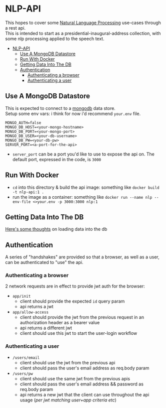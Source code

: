# NLP-API

This hopes to cover some [Natural Language Processing](https://en.wikipedia.org/wiki/Natural_language_processing) use-cases through a rest api.  
This is intended to start as a presidential-inaugural-address collection, with some nlp processing applied to the speech text.

- [NLP-API](#nlp-api)
  - [Use A MongoDB Datastore](#use-a-mongodb-datastore)
  - [Run With Docker](#run-with-docker)
  - [Getting Data Into The DB](#getting-data-into-the-db)
  - [Authentication](#authentication)
    - [Authenticating a browser](#authenticating-a-browser)
    - [Authenticating a user](#authenticating-a-user)

## Use A MongoDB Datastore

This is expected to connect to a [mongodb](https://www.mongodb.com/) data store.  
Setup some env vars: i think for now i'd recommend `your.env` file.

```env
MONGO_AUTH=false
MONGO_DB_HOST=<your-mongo-hostname>
MONGO_DB_PORT=<your-mongo-port>
MONGO_DB_USER=<your-db-username>
MONGO_DB_PW=<your-db-pw>
SERVER_PORT=<a-port-for-the-api>
```

- `server_port` can be a port you'd like to use to expose the api on. The default port, expressed in the code, is `3000`

## Run With Docker

- `cd` into this directory & build the api image: something like `docker build -t nlp-api:1 .`
- run the image as a container: something like `docker run --name nlp --env-file <>your.env -p 3000:3000 nlp:1`

## Getting Data Into The DB

[Here's some thoughts](/LOADING-DATA.md) on loading data into the db

## Authentication

A series of "handshakes" are provided so that a browser, as well as a user, can be authenticated to "use" the api.

### Authenticating a browser

2 network requests are in effect to provide jwt auth for the browser:

- `app/init`
  - client should provide the expected `id` query param
  - api returns a jwt
- `app/allow-access`
  - client should provide the jwt from the previous request in an authorization header as a bearer value
  - api returns a different jwt
  - client should use this jwt to start the user-login workflow

### Authenticating a user

- `/users/email`
  - client should use the jwt from the previous api
  - client should pass the user's email address as req.body param
- `/users/pw`
  - client should use the same jwt from the previous apis
  - client should pass the user's email address && password as req.body param
  - api returns a new jwt that the client can use throughout the api usage (_per jwt matching user+app criteria etc_)
